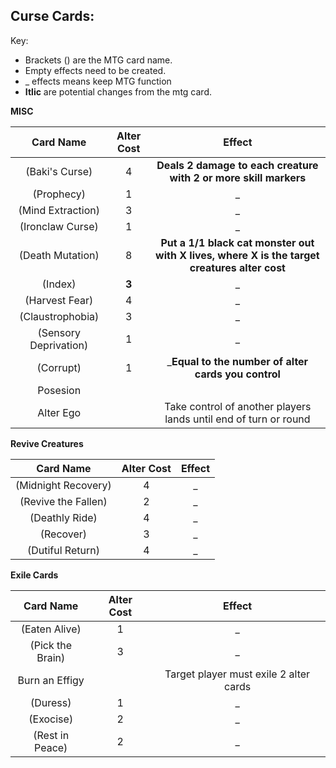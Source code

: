 ## Curse Cards:

Key:
* Brackets () are the MTG card name.
* Empty effects need to be created.
* _ effects means keep MTG function
* **Itlic** are potential changes from the mtg card. 

**MISC**

|Card Name                        |Alter Cost|Effect                                                                                       |
|:-------------------------------:|:--------:|:-------------------------------------------------------------------------------------------:|
|(Baki's Curse)                   |4         |**Deals 2 damage to each creature with 2 or more skill markers**                             |
|(Prophecy)                       |1         |_                                                                                            |
|(Mind Extraction)                |3         |_                                                                                            |
|(Ironclaw Curse)                 |1         |_                                                                                            |
|(Death Mutation)                 |8         |**Put a 1/1 black cat monster out with X lives, where X is the target creatures alter cost** |
|(Index)                          |**3**     |_                                                                                            |
|(Harvest Fear)                   |4         |_                                                                                            |
|(Claustrophobia)                 |3         |_                                                                                            |
|(Sensory Deprivation)            |1         |_                                                                                            |
|(Corrupt)                        |1         |_**Equal to the number of alter cards you control**                                          |
|Posesion                         |          |                                                                                             |
|Alter Ego                        |          |Take control of another players lands until end of turn or round                             |

**Revive Creatures**

|Card Name                        |Alter Cost|Effect                                                                                       |
|:-------------------------------:|:--------:|:-------------------------------------------------------------------------------------------:|
|(Midnight Recovery)              |4         |_                                                                                            |
|(Revive the Fallen)              |2         |_                                                                                            |
|(Deathly Ride)                   |4         |_                                                                                            |
|(Recover)                        |3         |_                                                                                            |
|(Dutiful Return)                 |4         |_                                                                                            |

**Exile Cards**

|Card Name                        |Alter Cost|Effect                                                                                       |
|:-------------------------------:|:--------:|:-------------------------------------------------------------------------------------------:|
|(Eaten Alive)                    |1         |_                                                                                            |
|(Pick the Brain)                 |3         |_                                                                                            |
|Burn an Effigy                   |          |Target player must exile 2 alter cards                                                       |
|(Duress)                         |1         |_                                                                                            |
|(Exocise)                        |2         |_                                                                                            |
|(Rest in Peace)                  |2         |_                                                                                            |


